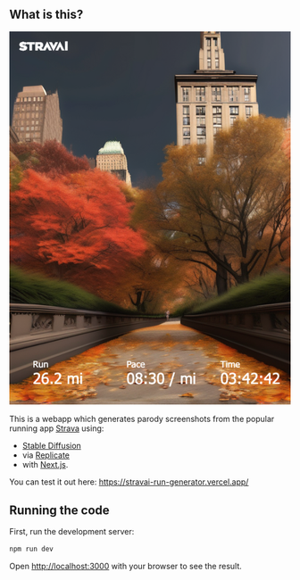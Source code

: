 ## What is this?

![Example image](./public/images/example.png)

This is a webapp which generates parody screenshots from the popular running app [Strava](https://www.strava.com/) using:
 - [Stable Diffusion](https://replicate.com/stability-ai/stable-diffusion)
 - via [Replicate](https://replicate.com/)
 - with [Next.js](https://nextjs.org/).

 You can test it out here: https://stravai-run-generator.vercel.app/

## Running the code

First, run the development server:

```bash
npm run dev
```

Open [http://localhost:3000](http://localhost:3000) with your browser to see the result.
